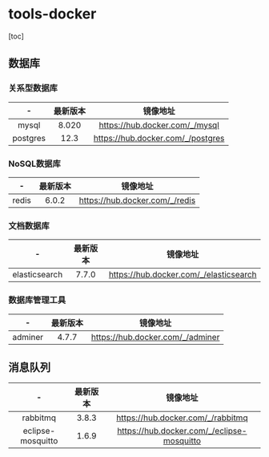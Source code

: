 # tools-docker

[toc]

## 数据库

### 关系型数据库

|-|最新版本|镜像地址|
|:-:|:-:|:-:|
|mysql|8.020|https://hub.docker.com/_/mysql|
|postgres|12.3|https://hub.docker.com/_/postgres|

### NoSQL数据库

|-|最新版本|镜像地址|
|:-:|:-:|:-:|
|redis|6.0.2|https://hub.docker.com/_/redis|

### 文档数据库

|-|最新版本|镜像地址|
|:-:|:-:|:-:|
|elasticsearch|7.7.0|https://hub.docker.com/_/elasticsearch|

### 数据库管理工具

|-|最新版本|镜像地址|
|:-:|:-:|:-:|
|adminer|4.7.7|https://hub.docker.com/_/adminer|

## 消息队列

|-|最新版本|镜像地址|
|:-:|:-:|:-:|
|rabbitmq|3.8.3|https://hub.docker.com/_/rabbitmq|
|eclipse-mosquitto|1.6.9|https://hub.docker.com/_/eclipse-mosquitto|
